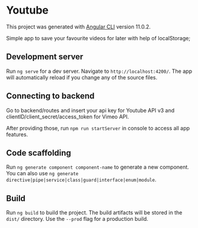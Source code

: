 # Youtube

This project was generated with [Angular CLI](https://github.com/angular/angular-cli) version 11.0.2.

Simple app to save your favourite videos for later with help of localStorage;

## Development server

Run `ng serve` for a dev server. Navigate to `http://localhost:4200/`. The app will automatically reload if you change any of the source files.

## Connecting to backend

Go to backend/routes and insert your api key for Youtube API v3 and clientID/client_secret/access_token for Vimeo API.

After providing those, run `npm run startServer` in console to access all app features.

## Code scaffolding

Run `ng generate component component-name` to generate a new component. You can also use `ng generate directive|pipe|service|class|guard|interface|enum|module`.

## Build

Run `ng build` to build the project. The build artifacts will be stored in the `dist/` directory. Use the `--prod` flag for a production build.